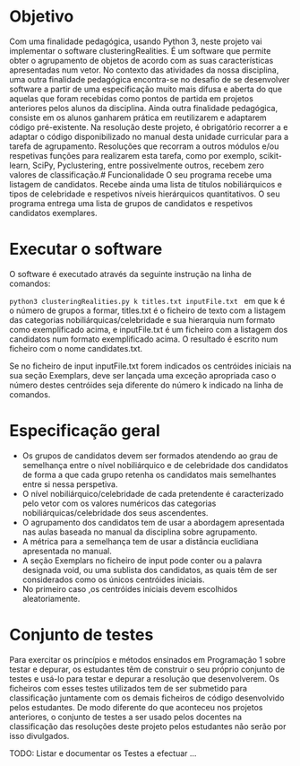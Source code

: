 # Objetivo
Com uma finalidade pedagógica, usando Python 3, neste projeto vai implementar o software clusteringRealities. É um software que permite obter o agrupamento de objetos de acordo com as suas características apresentadas num vetor.
No contexto das atividades da nossa disciplina, uma outra finalidade pedagógica encontra-se no desafio de se desenvolver software a partir de uma especificação muito mais difusa e aberta do que aquelas que foram recebidas como pontos de partida em projetos anteriores pelos alunos da disciplina.
Ainda outra finalidade pedagógica, consiste em os alunos ganharem prática em reutilizarem e adaptarem código pré-existente. Na resolução deste projeto, é obrigatório recorrer a e adaptar o código disponibilizado no manual desta unidade curricular para a tarefa de agrupamento. Resoluções que recorram a outros módulos e/ou respetivas funções para realizarem esta tarefa, como por exemplo, scikit-learn, SciPy, Pyclustering, entre possivelmente outros, recebem zero valores de classificação.# Funcionalidade
O seu programa recebe uma listagem de candidatos. Recebe ainda uma lista de títulos nobiliárquicos e tipos de celebridade e respetivos níveis hierárquicos quantitativos.
O seu programa entrega uma lista de grupos de candidatos e respetivos candidatos exemplares.

# Executar o software
O software é executado através da seguinte instrução na linha de comandos:

```python3 clusteringRealities.py k titles.txt inputFile.txt ```
em que k é o número de grupos a formar, titles.txt é o ficheiro de texto com a listagem das categorias nobiliárquicas/celebridade e sua hierarquia num formato como exemplificado acima, e inputFile.txt é um ficheiro com a listagem dos candidatos num formato exemplificado acima. O resultado é escrito num ficheiro com o nome candidates.txt.

Se no ficheiro de input inputFile.txt forem indicados os centróides iniciais na sua seção Exemplars, deve ser lançada uma exceção apropriada caso o número destes centróides seja diferente do número k indicado na linha de comandos.

# Especificação geral
 - Os grupos de candidatos devem ser formados atendendo ao grau de semelhança entre o nível nobiliárquico e de celebridade dos candidatos de forma a que cada grupo retenha os candidatos mais semelhantes entre si nessa perspetiva.
 - O nível nobiliárquico/celebridade de cada pretendente é caracterizado pelo vetor com os valores numéricos das categorias nobiliárquicas/celebridade dos seus ascendentes.
 - O agrupamento dos candidatos tem de usar a abordagem apresentada nas aulas baseada no manual da disciplina sobre agrupamento.
 - A métrica para a semelhança tem de usar a distância euclidiana apresentada no manual.
 - A seção Exemplars no ficheiro de input pode conter ou a palavra designada void, ou uma sublista dos candidatos, as quais têm de ser considerados como os únicos centróides iniciais.
 - No primeiro caso ,os centróides iniciais devem escolhidos aleatoriamente.

# Conjunto de testes
Para exercitar os princípios e métodos ensinados em Programação 1 sobre testar e depurar, os estudantes têm de construir o seu próprio conjunto de testes e usá-lo para testar e depurar a resolução que desenvolverem. Os ficheiros com esses testes utilizados tem de ser submetido para classificação juntamente com os demais ficheiros de código desenvolvido pelos estudantes.
De modo diferente do que aconteceu nos projetos anteriores, o conjunto de testes a ser usado pelos docentes na classificação das resoluções deste projeto pelos estudantes não serão por isso divulgados.

TODO: Listar e documentar os Testes a efectuar ...